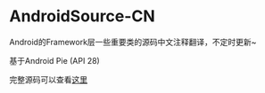 # AndroidSource-CN
Android的Framework层一些重要类的源码中文注释翻译，不定时更新~

基于Android Pie (API 28)

完整源码可以查看[这里](http://aospxref.com)

